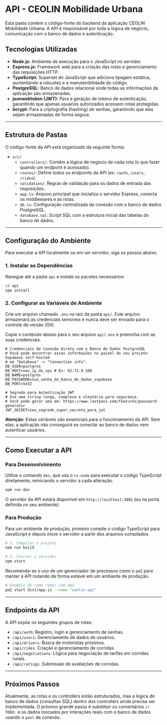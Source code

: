# API - CEOLIN Mobilidade Urbana

Esta pasta contém o código-fonte do backend da aplicação CEOLIN Mobilidade Urbana. A API é responsável por toda a lógica de negócio, comunicação com o banco de dados e autenticação.

## Tecnologias Utilizadas

-   **Node.js:** Ambiente de execução para o JavaScript no servidor.
-   **Express.js:** Framework web para a criação das rotas e gerenciamento das requisições HTTP.
-   **TypeScript:** Superset do JavaScript que adiciona tipagem estática, aumentando a robustez e a manutenibilidade do código.
-   **PostgreSQL:** Banco de dados relacional onde todas as informações da aplicação são armazenadas.
-   **jsonwebtoken (JWT):** Para a geração de tokens de autenticação, garantindo que apenas usuários autorizados acessem rotas protegidas.
-   **bcrypt:** Para a criptografia (hashing) de senhas, garantindo que elas sejam armazenadas de forma segura.

---

## Estrutura de Pastas

O código-fonte da API está organizado da seguinte forma:

-   `src/`
    -   `controllers/`: Contém a lógica de negócio de cada rota (o que fazer quando um endpoint é acessado).
    -   `routes/`: Define todos os endpoints da API (ex: `/auth`, `/users`, `/rides`).
    -   `validation/`: Regras de validação para os dados de entrada das requisições.
    -   `app.ts`: Arquivo principal que inicializa o servidor Express, conecta os middlewares e as rotas.
    -   `db.ts`: Configuração centralizada da conexão com o banco de dados PostgreSQL.
    -   `database.sql`: Script SQL com a estrutura inicial das tabelas do banco de dados.

---

## Configuração do Ambiente

Para executar a API localmente ou em um servidor, siga os passos abaixo.

### 1. Instalar as Dependências

Navegue até a pasta `api` e instale os pacotes necessários:

```bash
cd api
npm install
```

### 2. Configurar as Variáveis de Ambiente

Crie um arquivo chamado `.env` na raiz da pasta `api/`. Este arquivo armazenará as credenciais sensíveis e nunca deve ser enviado para o controle de versão (Git).

Copie o conteúdo abaixo para o seu arquivo `api/.env` e preencha com as suas credenciais.

```env
# Credenciais de Conexão Direta com o Banco de Dados PostgreSQL
# Você pode encontrar essas informações no painel do seu projeto Supabase self-hosted
# em "Database" -> "Connection info".
DB_USER=postgres
DB_HOST=seu_ip_da_vps # Ex: 62.72.9.108
DB_NAME=postgres
DB_PASSWORD=sua_senha_do_banco_de_dados_supabase
DB_PORT=5432

# Segredo para Autenticação JWT
# Use uma string longa, complexa e aleatória para segurança.
# Você pode gerar uma em: https://www.lastpass.com/features/password-generator
JWT_SECRET=seu_segredo_super_secreto_para_jwt
```

**Atenção:** Estas variáveis são essenciais para o funcionamento da API. Sem elas, a aplicação não conseguirá se conectar ao banco de dados nem autenticar usuários.

---

## Como Executar a API

### Para Desenvolvimento

Utilize o comando `dev`, que usa o `ts-node` para executar o código TypeScript diretamente, reiniciando o servidor a cada alteração.

```bash
npm run dev
```

O servidor da API estará disponível em `http://localhost:3001` (ou na porta definida no seu ambiente).

### Para Produção

Para um ambiente de produção, primeiro compile o código TypeScript para JavaScript e depois inicie o servidor a partir dos arquivos compilados.

```bash
# 1. Compilar o projeto
npm run build

# 2. Iniciar o servidor
npm start
```

Recomenda-se o uso de um gerenciador de processos como o `pm2` para manter a API rodando de forma estável em um ambiente de produção.

```bash
# Exemplo de como rodar com pm2
pm2 start dist/app.js --name "ceolin-api"
```

---

## Endpoints da API

A API expõe os seguintes grupos de rotas:

-   `/api/auth`: Registro, login e gerenciamento de senhas.
-   `/api/users`: Gerenciamento de dados de usuários.
-   `/api/drivers`: Busca de motoristas próximos.
-   `/api/rides`: Criação e gerenciamento de corridas.
-   `/api/negotiations`: Lógica para negociação de tarifas em corridas rurais.
-   `/api/ratings`: Submissão de avaliações de corridas.

---

## Próximos Passos

Atualmente, as rotas e os controllers estão estruturados, mas a lógica de banco de dados (consultas SQL) dentro dos controllers ainda precisa ser implementada. O próximo grande passo é substituir os comentários `// TODO:` e os dados mocados por interações reais com o banco de dados usando o `pool` de conexão.
